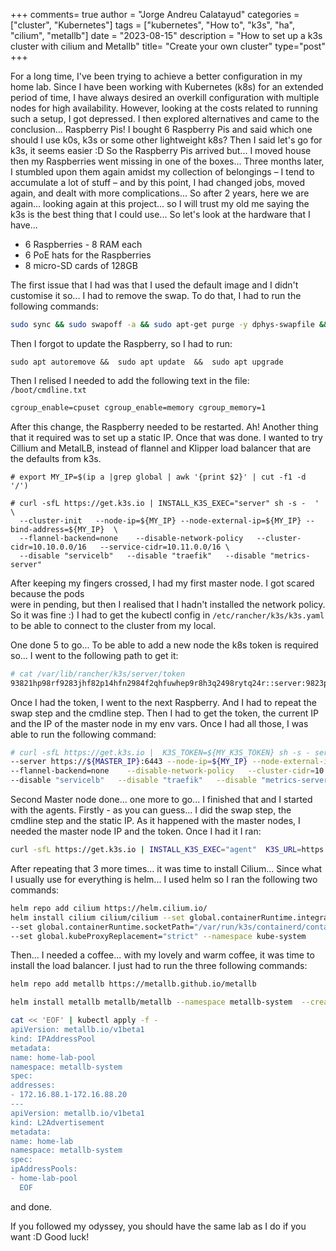 +++
comments= true
author = "Jorge Andreu Calatayud"
categories = ["cluster", "Kubernetes"]
tags = ["kubernetes", "How to", "k3s", "ha", "cilium", "metallb"]
date = "2023-08-15"
description = "How to set up a k3s cluster with cilium and Metallb"
title= "Create your own cluster"
type="post"
+++

For a long time, I've been trying to achieve a better configuration in my home lab. 
Since I have been working with Kubernetes (k8s) for an extended period of time, 
I have always desired an overkill configuration with multiple nodes for high availability. 
However, looking at the costs related to running such a setup, I got depressed.
I then explored alternatives and came to the conclusion... Raspberry Pis!
I bought 6 Raspberry Pis and said which one should I use k0s, k3s or some other lightweight k8s?
Then I said let's go for k3s, it seems easier :D So the Raspberry Pis arrived but...
I moved house then my Raspberries went missing in one of the boxes...
Three months later, I stumbled upon them again amidst my collection of belongings – 
I tend to accumulate a lot of stuff – and by this point, I had changed jobs, moved again, 
and dealt with more complications...
So after 2 years, here we are again... looking again at this project... so I will trust my old me 
saying the k3s is the best thing that I could use... So let's look at the hardware that I have...

- 6 Raspberries - 8 RAM each
- 6 PoE hats for the Raspberries
- 8 micro-SD cards of 128GB

The first issue that I had was that I used the default image and I didn't customise it so... 
I had to remove the swap. To do that, I had to run the following commands:

```bash
sudo sync && sudo swapoff -a && sudo apt-get purge -y dphys-swapfile && sudo rm /var/swap && sudo sync
```

Then I forgot to update the Raspberry, so I had to run:

```
sudo apt autoremove &&  sudo apt update  &&  sudo apt upgrade 
```

Then I relised I needed to add the following text in the file: `/boot/cmdline.txt`
```txt
cgroup_enable=cpuset cgroup_enable=memory cgroup_memory=1 
```
After this change, the Raspberry needed to be restarted. Ah! Another thing that 
it required was to set up a static IP.
Once that was done. I wanted to try Cillium and MetalLB, instead of flannel and Klipper 
load balancer that are the defaults from k3s.

```shell
# export MY_IP=$(ip a |grep global | awk '{print $2}' | cut -f1 -d '/')

# curl -sfL https://get.k3s.io | INSTALL_K3S_EXEC="server" sh -s -  ' \
  --cluster-init   --node-ip=${MY_IP} --node-external-ip=${MY_IP} --bind-address=${MY_IP}  \
  --flannel-backend=none    --disable-network-policy   --cluster-cidr=10.10.0.0/16   --service-cidr=10.11.0.0/16 \
  --disable "servicelb"   --disable "traefik"   --disable "metrics-server"
```

After keeping my fingers crossed, I had my first master node. I got scared because the pods  
were in pending, but then I realised that I hadn't installed the network policy. So it was fine :)
I had to get the kubectl config in `/etc/rancher/k3s/k3s.yaml` to be able to connect to the cluster from my local.

One done 5 to go... To be able to add a new node the k8s token is required so... 
I went to the following path to get it:

```bash
# cat /var/lib/rancher/k3s/server/token
93821hp98rf9283jhf82p14hfn2984f2qhfuwhep9r8h3q2498rytq24r::server:9823p54uy19823rj248994fj0429fj
```
Once I had the token, I went to the next Raspberry. And I had to repeat the swap step and 
the cmdline step. Then I had to get the token, the current IP and the IP of the master node 
in my env vars. Once I had all those, I was able to run the following command:   
```bash
# curl -sfL https://get.k3s.io |  K3S_TOKEN=${MY_K3S_TOKEN} sh -s - server \
--server https://${MASTER_IP}:6443 --node-ip=${MY_IP} --node-external-ip=${MY_IP} --bind-address=${MY_IP}  \
--flannel-backend=none    --disable-network-policy   --cluster-cidr=10.10.0.0/16   --service-cidr=10.11.0.0/16 \
--disable "servicelb"   --disable "traefik"   --disable "metrics-server"
```
Second Master node done... one more to go... I finished that and I started with the agents.
Firstly - as you can guess... I did the swap step, the cmdline step and the static IP. 
As it happened with the master nodes, I needed the master node IP and the token. Once I had it I ran:

```bash
curl -sfL https://get.k3s.io | INSTALL_K3S_EXEC="agent"  K3S_URL=https://${MASTER_IP}:6443 K3S_TOKEN=${MY_K3S_TOKEN}  sh -
```

After repeating that 3 more times... it was time to install Cilium... 
Since what I usually use for everything is helm... 
I used helm so I ran the following two commands:
```bash
helm repo add cilium https://helm.cilium.io/
helm install cilium cilium/cilium --set global.containerRuntime.integration="containerd" \
--set global.containerRuntime.socketPath="/var/run/k3s/containerd/containerd.sock" \
--set global.kubeProxyReplacement="strict" --namespace kube-system
```
Then... I needed a coffee... with my lovely and warm coffee, it was time to install the load balancer.
I just had to run the three following commands:  
```bash
helm repo add metallb https://metallb.github.io/metallb

helm install metallb metallb/metallb --namespace metallb-system  --create-namespace

cat << 'EOF' | kubectl apply -f -
apiVersion: metallb.io/v1beta1
kind: IPAddressPool
metadata:
name: home-lab-pool
namespace: metallb-system
spec:
addresses:
- 172.16.88.1-172.16.88.20
---
apiVersion: metallb.io/v1beta1
kind: L2Advertisement
metadata:
name: home-lab
namespace: metallb-system
spec:
ipAddressPools:
- home-lab-pool
  EOF
```

and done.

If you followed my odyssey, you should have the same lab as I do if you want :D Good luck! 